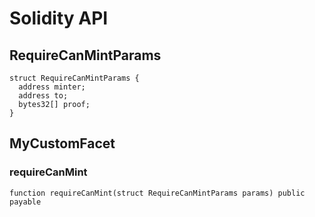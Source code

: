 # Solidity API

## RequireCanMintParams

```solidity
struct RequireCanMintParams {
  address minter;
  address to;
  bytes32[] proof;
}
```

## MyCustomFacet

### requireCanMint

```solidity
function requireCanMint(struct RequireCanMintParams params) public payable
```

